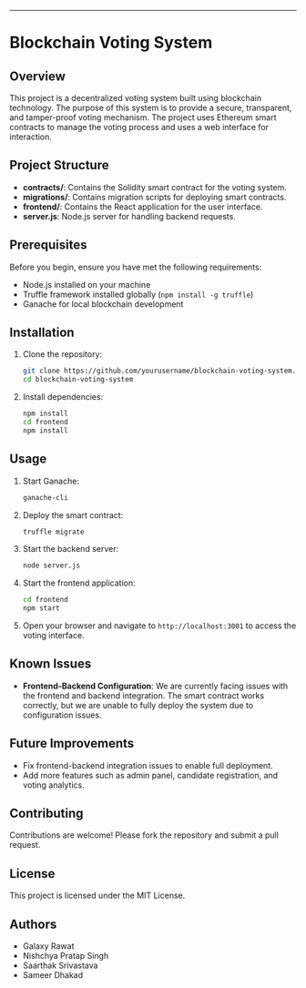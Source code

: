 ---

# Blockchain Voting System

## Overview
This project is a decentralized voting system built using blockchain technology. The purpose of this system is to provide a secure, transparent, and tamper-proof voting mechanism. The project uses Ethereum smart contracts to manage the voting process and uses a web interface for interaction.

## Project Structure
- **contracts/**: Contains the Solidity smart contract for the voting system.
- **migrations/**: Contains migration scripts for deploying smart contracts.
- **frontend/**: Contains the React application for the user interface.
- **server.js**: Node.js server for handling backend requests.

## Prerequisites
Before you begin, ensure you have met the following requirements:
- Node.js installed on your machine
- Truffle framework installed globally (`npm install -g truffle`)
- Ganache for local blockchain development

## Installation
1. Clone the repository:
   ```bash
   git clone https://github.com/yourusername/blockchain-voting-system.git
   cd blockchain-voting-system
   ```

2. Install dependencies:
   ```bash
   npm install
   cd frontend
   npm install
   ```

## Usage
1. Start Ganache:
   ```bash
   ganache-cli
   ```

2. Deploy the smart contract:
   ```bash
   truffle migrate
   ```

3. Start the backend server:
   ```bash
   node server.js
   ```

4. Start the frontend application:
   ```bash
   cd frontend
   npm start
   ```

5. Open your browser and navigate to `http://localhost:3001` to access the voting interface.

## Known Issues
- **Frontend-Backend Configuration**: We are currently facing issues with the frontend and backend integration. The smart contract works correctly, but we are unable to fully deploy the system due to configuration issues. 

## Future Improvements
- Fix frontend-backend integration issues to enable full deployment.
- Add more features such as admin panel, candidate registration, and voting analytics.

## Contributing
Contributions are welcome! Please fork the repository and submit a pull request.

## License
This project is licensed under the MIT License.

## Authors
- Galaxy Rawat
- Nishchya Pratap Singh
- Saarthak Srivastava
- Sameer Dhakad
